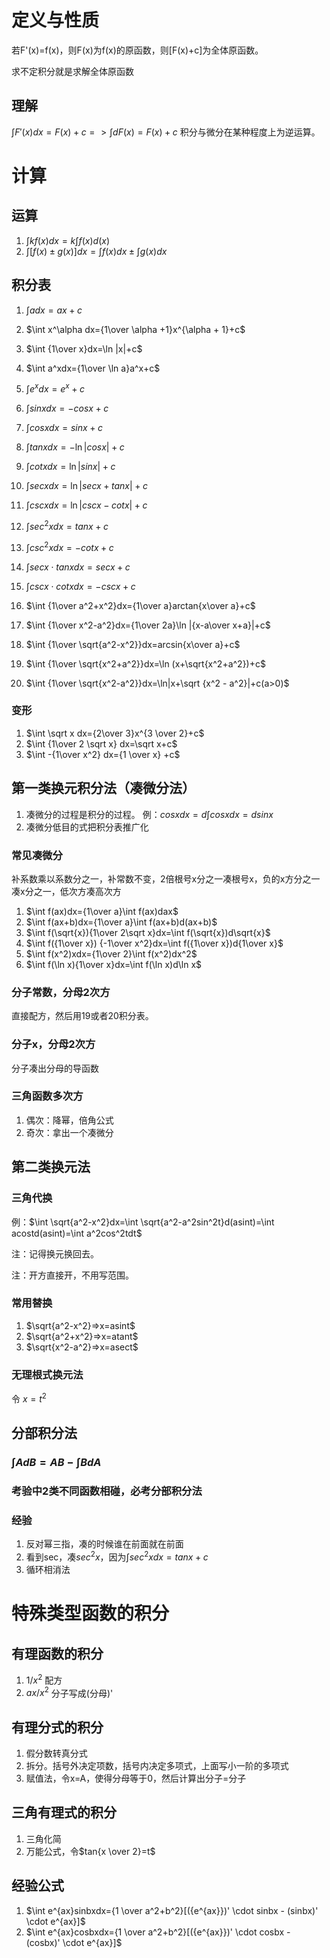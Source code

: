 # 定义与性质
若F'(x)=f(x)，则F(x)为f(x)的原函数，则[F(x)+c]为全体原函数。

求不定积分就是求解全体原函数

## 理解
$\int F'(x)dx=F(x)+c=>\int dF(x)=F(x)+c$
积分与微分在某种程度上为逆运算。

# 计算
## 运算
1. $\int kf(x)dx=k\int f(x)d(x)$
2. $\int [f(x) \pm g(x)]dx=\int f(x)dx \pm \int g(x)dx$

## 积分表
1. $\int a dx = ax +c$
2. $\int x^\alpha dx={1\over \alpha +1}x^{\alpha + 1}+c$
3. $\int {1\over x}dx=\ln |x|+c$
4. $\int a^xdx={1\over \ln a}a^x+c$
5. $\int e^xdx=e^x+c$
   
6. $\int sinxdx=-cosx+c$
7. $\int cosxdx=sinx+c$
8. $\int tanxdx=-\ln |cosx|+c$
9.  $\int cotxdx=\ln |sinx|+c$
10. $\int secxdx=\ln |secx+tanx|+c$
11. $\int cscxdx=\ln |cscx-cotx|+c$
12. $\int sec^2xdx=tanx+c$
13. $\int csc^2xdx=-cotx+c$
14. $\int secx\cdot tanxdx=secx+c$
15. $\int cscx\cdot cotxdx=-cscx+c$
    
16. $\int {1\over a^2+x^2}dx={1\over a}arctan{x\over a}+c$
17. $\int {1\over x^2-a^2}dx={1\over 2a}\ln |{x-a\over x+a}|+c$
18. $\int {1\over \sqrt{a^2-x^2}}dx=arcsin{x\over a}+c$
19. $\int {1\over \sqrt{x^2+a^2}}dx=\ln (x+\sqrt{x^2+a^2})+c$
20. $\int {1\over \sqrt{x^2-a^2}}dx=\ln|x+\sqrt {x^2 - a^2}|+c(a>0)$

### 变形
1. $\int \sqrt x dx={2\over 3}x^{3 \over 2}+c$
2. $\int {1\over 2 \sqrt x} dx=\sqrt x+c$
3. $\int -{1\over x^2} dx={1 \over x} +c$

## 第一类换元积分法（凑微分法）
1. 凑微分的过程是积分的过程。
例：$cosxdx=d\int cosxdx=dsinx$
2. 凑微分低目的式把积分表推广化

### 常见凑微分
补系数乘以系数分之一，补常数不变，2倍根号x分之一凑根号x，负的x方分之一凑x分之一，低次方凑高次方
1. $\int f(ax)dx={1\over a}\int f(ax)dax$
2. $\int f(ax+b)dx={1\over a}\int f(ax+b)d(ax+b)$
3. $\int f(\sqrt{x}){1\over 2\sqrt x}dx=\int f(\sqrt{x})d\sqrt{x}$
4. $\int f({1\over x}) {-1\over x^2}dx=\int f({1\over x})d{1\over x}$
5. $\int f(x^2)xdx={1\over 2}\int f(x^2)dx^2$
6. $\int f(\ln x){1\over x}dx=\int f(\ln x)d\ln x$

### 分子常数，分母2次方
直接配方，然后用19或者20积分表。

### 分子x，分母2次方
分子凑出分母的导函数

### 三角函数多次方
1. 偶次：降幂，倍角公式
2. 奇次：拿出一个凑微分

## 第二类换元法
### 三角代换
例：$\int \sqrt{a^2-x^2}dx=\int \sqrt{a^2-a^2sin^2t}d(asint)=\int acostd(asint)=\int a^2cos^2tdt$

注：记得换元换回去。

注：开方直接开，不用写范围。

### 常用替换
1. $\sqrt{a^2-x^2}=>x=asint$
2. $\sqrt{a^2+x^2}=>x=atant$
3. $\sqrt{x^2-a^2}=>x=asect$

### 无理根式换元法
令 $x=t^2$

## 分部积分法
### $\int A dB=AB-\int B dA$

### 考验中2类不同函数相碰，必考分部积分法

### 经验
1. 反对幂三指，凑的时候谁在前面就在前面
2. 看到sec，凑$sec^2x$，因为$\int sec^2xdx=tanx+c$
3. 循环相消法

# 特殊类型函数的积分

## 有理函数的积分
1. $1/x^2$ 配方
2. $ax/x^2$ 分子写成(分母)'

## 有理分式的积分
1. 假分数转真分式
2. 拆分。括号外决定项数，括号内决定多项式，上面写小一阶的多项式
3. 赋值法，令x=A，使得分母等于0，然后计算出分子=分子

## 三角有理式的积分
1. 三角化简
2. 万能公式，令$tan{x \over 2}=t$

## 经验公式
1. $\int e^{ax}sinbxdx={1 \over a^2+b^2}[({e^{ax}})' \cdot sinbx - (sinbx)' \cdot e^{ax}]$
2. $\int e^{ax}cosbxdx={1 \over a^2+b^2}[({e^{ax}})' \cdot cosbx - (cosbx)' \cdot e^{ax}]$
